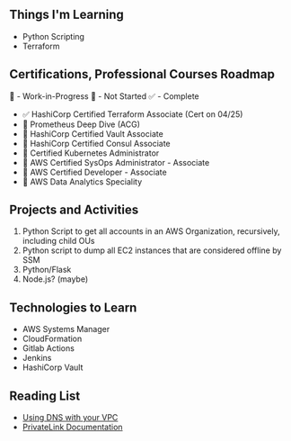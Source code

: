 ## Things I'm Learning

* Python Scripting
* Terraform

## Certifications, Professional Courses Roadmap

📖 - Work-in-Progress
📕 - Not Started
✅ - Complete

* ✅ HashiCorp Certified Terraform Associate (Cert on 04/25)
* 📖 Prometheus Deep Dive (ACG) 
* 📕 HashiCorp Certified Vault Associate
* 📕 HashiCorp Certified Consul Associate 
* 📕 Certified Kubernetes Administrator
* 📕 AWS Certified SysOps Administrator - Associate
* 📖 AWS Certified Developer - Associate
* 📕 AWS Data Analytics Speciality

## Projects and Activities 
1. Python Script to get all accounts in an AWS Organization, recursively, including child OUs
2. Python script to dump all EC2 instances that are considered offline by SSM 
3. Python/Flask
4. Node.js? (maybe)


## Technologies to Learn
* AWS Systems Manager
* CloudFormation
* Gitlab Actions
* Jenkins
* HashiCorp Vault

## Reading List
* [Using DNS with your VPC](https://docs.aws.amazon.com/vpc/latest/userguide/vpc-dns.html)
* [PrivateLink Documentation](https://docs.aws.amazon.com/vpc/latest/privatelink/endpoint-service.html)
